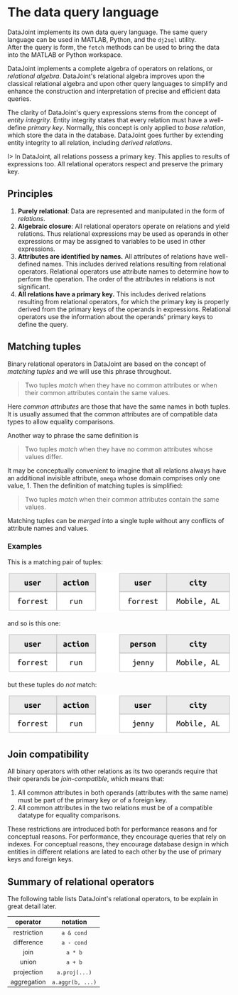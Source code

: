 # The data query language 
DataJoint implements its own data query language.  The same query language can be used in MATLAB, Python, and the `dj2sql` utility.  
After the query is form, the `fetch` methods can be used to bring the data into the MATLAB or Python workspace. 

DataJoint implements a complete algebra of operators on relations, or *relational algebra*.
DataJoint's relational algebra improves upon the classical relational algebra and upon other query languages to simplify and enhance the construction and interpretation of precise and efficient data queries.

The clarity of DataJoint's query expressions stems from the concept of *entity integrity*.  Entity integrity states that every relation must have a well-define *primary key*.  Normally, this concept is only applied to *base relation*, which store the data in the database.  DataJoint goes further by extending entity integrity to all relation, including *derived relations*.

I> In DataJoint, all relations possess a primary key.  This applies to results of expressions too.  All relational operators respect and preserve the primary key.


## Principles
1. **Purely relational**: Data are represented and manipulated in the form of *relations*. 
1. **Algebraic closure**: All relational operators operate on relations and yield relations.  Thus relational expressions may be used as operands in other expressions or may be assigned to variables to be used in other expressions.
1. **Attributes are identified by names.**  All attributes of relations have well-defined names. This includes derived relations resulting from relational operators.  Relational operators use attribute names to determine how to perform the operation. The order of the attributes in relations is not significant.
1. **All relations have a primary key.**  This includes derived relations resulting from relational operators, for which the primary key is properly derived from the primary keys of the operands in expressions.  Relational operators use the information about the operands' primary keys to define the query.

## Matching tuples
Binary relational operators in DataJoint are based on the concept of *matching tuples* and we will use this phrase throughout.  

> Two tuples *match* when they have no common attributes or when their common attributes contain the same values.

Here *common attributes* are those that have the same names in both tuples.  It is usually assumed that the common attributes are of compatible data types to allow equality comparisons.

Another way to phrase the same definition is 

> Two tuples *match* when they have no common attributes whose values differ.

It may be conceptually convenient to imagine that all relations always have an additional invisible attribute, `omega` whose domain comprises only one value, 1.  Then the definition of matching tuples is simplified: 

> Two tuples *match* when their common attributes contain the same values.

Matching tuples can be *merged* into a single tuple without any conflicts of attribute names and values.

### Examples
This is a matching pair of tuples:

![](images/matched_tuples1.png)

and so is this one:

![](images/matched_tuples2.png)

but these tuples do *not* match:

![](images/matched_tuples3.png)

## Join compatibility
All binary operators with other relations as its two operands require that their operands be *join-compatible*, which means that:

1. All common attributes in both operands (attributes with the same name) must be part of the primary key or of a foreign key.
2. All common attributes in the two relations must be of a compatible datatype for equality comparisons.

These restrictions are introduced both for performance reasons and for conceptual reasons.  For  performance, they encourage queries that rely on indexes.  For conceptual reasons, they encourage database design in which entities in different relations are lated to each other by the use of primary keys and foreign keys.


## Summary of relational operators
The following table lists DataJoint's relational operators, to be explain in great detail later.

| operator | notation
|:------------:|:------------:|
| restriction | `a & cond` |
| difference  | `a - cond` |
| join        | `a * b`    | 
| union       | `a + b`    | 
| projection  | `a.proj(...)` | 
| aggregation | `a.aggr(b, ...)` | 

